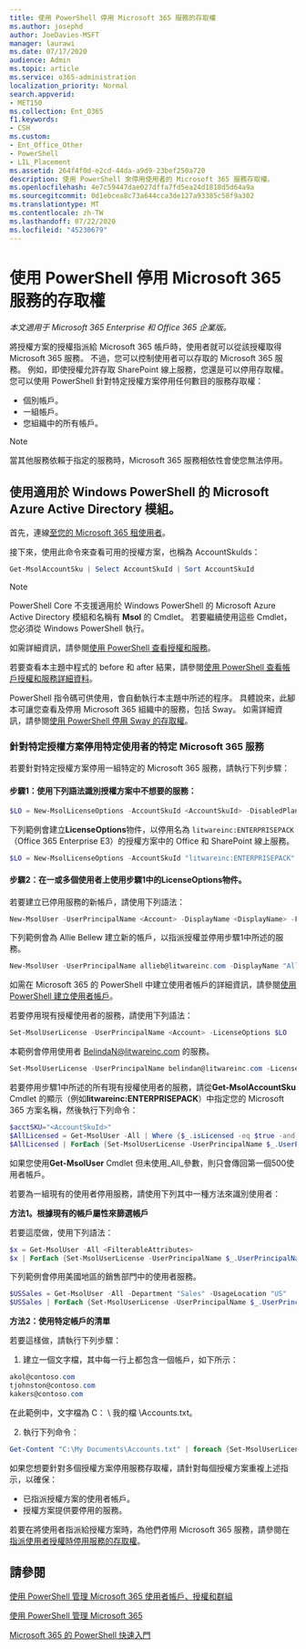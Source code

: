 ```yaml
---
title: 使用 PowerShell 停用 Microsoft 365 服務的存取權
ms.author: josephd
author: JoeDavies-MSFT
manager: laurawi
ms.date: 07/17/2020
audience: Admin
ms.topic: article
ms.service: o365-administration
localization_priority: Normal
search.appverid:
- MET150
ms.collection: Ent_O365
f1.keywords:
- CSH
ms.custom:
- Ent_Office_Other
- PowerShell
- LIL_Placement
ms.assetid: 264f4f0d-e2cd-44da-a9d9-23bef250a720
description: 使用 PowerShell 來停用使用者的 Microsoft 365 服務存取權。
ms.openlocfilehash: 4e7c59447dae027dffa7fd5ea24d1818d5d64a9a
ms.sourcegitcommit: 0d1ebcea8c73a644cca3de127a93385c58f9a302
ms.translationtype: MT
ms.contentlocale: zh-TW
ms.lasthandoff: 07/22/2020
ms.locfileid: "45230679"
---
```

# <a name="disable-access-to-microsoft-365-services-with-powershell"></a>使用 PowerShell 停用 Microsoft 365 服務的存取權

*本文適用于 Microsoft 365 Enterprise 和 Office 365 企業版。*

將授權方案的授權指派給 Microsoft 365 帳戶時，使用者就可以從該授權取得 Microsoft 365 服務。 不過，您可以控制使用者可以存取的 Microsoft 365 服務。 例如，即使授權允許存取 SharePoint 線上服務，您還是可以停用存取權。 您可以使用 PowerShell 針對特定授權方案停用任何數目的服務存取權：

- 個別帳戶。
- 一組帳戶。
- 您組織中的所有帳戶。

>[!Note]
>當其他服務依賴于指定的服務時，Microsoft 365 服務相依性會使您無法停用。
>

## <a name="use-the-microsoft-azure-active-directory-module-for-windows-powershell"></a>使用適用於 Windows PowerShell 的 Microsoft Azure Active Directory 模組。

首先，連線[至您的 Microsoft 365 租使用者](connect-to-office-365-powershell.md#connect-with-the-microsoft-azure-active-directory-module-for-windows-powershell)。

接下來，使用此命令來查看可用的授權方案，也稱為 AccountSkuIds：

```powershell
Get-MsolAccountSku | Select AccountSkuId | Sort AccountSkuId
```

>[!Note]
>PowerShell Core 不支援適用於 Windows PowerShell 的 Microsoft Azure Active Directory 模組和名稱有 **Msol** 的 Cmdlet。 若要繼續使用這些 Cmdlet，您必須從 Windows PowerShell 執行。
>

如需詳細資訊，請參閱[使用 PowerShell 查看授權和服務](view-licenses-and-services-with-office-365-powershell.md)。
    
若要查看本主題中程式的 before 和 after 結果，請參閱[使用 PowerShell 查看帳戶授權和服務詳細資料](view-account-license-and-service-details-with-office-365-powershell.md)。
    
PowerShell 指令碼可供使用，會自動執行本主題中所述的程序。 具體說來，此腳本可讓您查看及停用 Microsoft 365 組織中的服務，包括 Sway。 如需詳細資訊，請參閱[使用 PowerShell 停用 Sway 的存取權](disable-access-to-sway-with-office-365-powershell.md)。
    
    
### <a name="disable-specific-microsoft-365-services-for-specific-users-for-a-specific-licensing-plan"></a>針對特定授權方案停用特定使用者的特定 Microsoft 365 服務
  
若要針對特定授權方案停用一組特定的 Microsoft 365 服務，請執行下列步驟：
  
#### <a name="step-1-identify-the-undesirable-services-in-the-licensing-plan-by-using-the-following-syntax"></a>步驟1：使用下列語法識別授權方案中不想要的服務：
    
```powershell
$LO = New-MsolLicenseOptions -AccountSkuId <AccountSkuId> -DisabledPlans "<UndesirableService1>", "<UndesirableService2>"...
```

下列範例會建立**LicenseOptions**物件，以停用名為 `litwareinc:ENTERPRISEPACK` （Office 365 Enterprise E3）的授權方案中的 Office 和 SharePoint 線上服務。
    
```powershell
$LO = New-MsolLicenseOptions -AccountSkuId "litwareinc:ENTERPRISEPACK" -DisabledPlans "SHAREPOINTWAC", "SHAREPOINTENTERPRISE"
```

#### <a name="step-2-use-the-licenseoptions-object-from-step-1-on-one-or-more-users"></a>步驟2：在一或多個使用者上使用步驟1中的**LicenseOptions**物件。
    
若要建立已停用服務的新帳戶，請使用下列語法：
    
```powershell
New-MsolUser -UserPrincipalName <Account> -DisplayName <DisplayName> -FirstName <FirstName> -LastName <LastName> -LicenseAssignment <AccountSkuId> -LicenseOptions $LO -UsageLocation <CountryCode>
```

下列範例會為 Allie Bellew 建立新的帳戶，以指派授權並停用步驟1中所述的服務。
    
```powershell
New-MsolUser -UserPrincipalName allieb@litwareinc.com -DisplayName "Allie Bellew" -FirstName Allie -LastName Bellew -LicenseAssignment litwareinc:ENTERPRISEPACK -LicenseOptions $LO -UsageLocation US
```

如需在 Microsoft 365 的 PowerShell 中建立使用者帳戶的詳細資訊，請參閱[使用 PowerShell 建立使用者帳戶](create-user-accounts-with-office-365-powershell.md)。
    
若要停用現有授權使用者的服務，請使用下列語法：
    
```powershell
Set-MsolUserLicense -UserPrincipalName <Account> -LicenseOptions $LO
```

本範例會停用使用者 BelindaN@litwareinc.com 的服務。
    
```powershell
Set-MsolUserLicense -UserPrincipalName belindan@litwareinc.com -LicenseOptions $LO
```

若要停用步驟1中所述的所有現有授權使用者的服務，請從**Get-MsolAccountSku** Cmdlet 的顯示（例如**litwareinc:ENTERPRISEPACK**）中指定您的 Microsoft 365 方案名稱，然後執行下列命令：
    
```powershell
$acctSKU="<AccountSkuId>"
$AllLicensed = Get-MsolUser -All | Where {$_.isLicensed -eq $true -and $_.licenses.AccountSku.SkuPartNumber -contains ($acctSKU).Substring($acctSKU.IndexOf(":")+1, $acctSKU.Length-$acctSKU.IndexOf(":")-1)}
$AllLicensed | ForEach {Set-MsolUserLicense -UserPrincipalName $_.UserPrincipalName -LicenseOptions $LO}
```

 如果您使用**Get-MsolUser** Cmdlet 但未使用_All_參數，則只會傳回第一個500使用者帳戶。

若要為一組現有的使用者停用服務，請使用下列其中一種方法來識別使用者：
    
**方法1。根據現有的帳戶屬性來篩選帳戶** 

若要這麼做，使用下列語法：
    
```powershell
$x = Get-MsolUser -All <FilterableAttributes>
$x | ForEach {Set-MsolUserLicense -UserPrincipalName $_.UserPrincipalName -LicenseOptions $LO}
```

下列範例會停用美國地區的銷售部門中的使用者服務。
    
```powershell
$USSales = Get-MsolUser -All -Department "Sales" -UsageLocation "US"
$USSales | ForEach {Set-MsolUserLicense -UserPrincipalName $_.UserPrincipalName -LicenseOptions $LO}
```

**方法2：使用特定帳戶的清單** 

若要這樣做，請執行下列步驟：
    
1. 建立一個文字檔，其中每一行上都包含一個帳戶，如下所示：
    
  ```powershell
  akol@contoso.com
  tjohnston@contoso.com
  kakers@contoso.com
  ```

  在此範例中，文字檔為 C： \\ 我的檔 \\Accounts.txt。
    
2. 執行下列命令：
    
  ```powershell
  Get-Content "C:\My Documents\Accounts.txt" | foreach {Set-MsolUserLicense -UserPrincipalName $_ -LicenseOptions $LO}
  ```

如果您想要針對多個授權方案停用服務存取權，請針對每個授權方案重複上述指示，以確保：

- 已指派授權方案的使用者帳戶。
- 授權方案提供要停用的服務。

若要在將使用者指派給授權方案時，為他們停用 Microsoft 365 服務，請參閱在[指派使用者授權時停用服務的存取權](disable-access-to-services-while-assigning-user-licenses.md)。


## <a name="see-also"></a>請參閱

[使用 PowerShell 管理 Microsoft 365 使用者帳戶、授權和群組](manage-user-accounts-and-licenses-with-office-365-powershell.md)
  
[使用 PowerShell 管理 Microsoft 365](manage-office-365-with-office-365-powershell.md)
  
[Microsoft 365 的 PowerShell 快速入門](getting-started-with-office-365-powershell.md)
